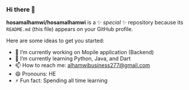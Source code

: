 ### Hi there 👋


**hosamalhamwi/hosamalhamwi** is a ✨ _special_ ✨ repository because its `README.md` (this file) appears on your GitHub profile.

Here are some ideas to get you started:

- 🔭 I’m currently working on Mopile application (Backend)
- 🌱 I’m currently learning Python, Java, and Dart
- 📫 How to reach me: alhamwibusiness277@gmail.com
- 😄 Pronouns: HE
- ⚡ Fun fact: Spending all time learning 
